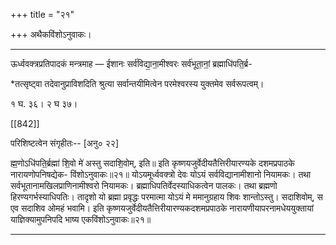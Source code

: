 +++
title = "२१"

+++
अथैकविंशोऽनुवाकः।
________________________
ऊर्ध्ववक्त्रप्रतिपादकं  मन्त्रमाह —
ईशानः सर्व॑विद्या॒ना॒मीश्वरः सर्व॑भूता॒नां॒ ब्रह्माधि॑पति॒र्ब्र-

*तत्सृष्ट्वा तदेवानुप्राविशदिति श्रुत्या सर्वान्तयीमित्वेन परमेश्वरस्य युक्तमेव सर्वरूपत्वम्।

१ घ. ३६। २ घ ३७।

[[842]]

परिशिष्टत्वेन संगृहीतः--   [अनु० २२]

ह्म॒णोऽधि॑पति॒र्ब्रह्मा॑  शि॒वो मे॑ अस्तु सदाशि॒वोम्, इति॥
इति कृष्णयजुर्वेदीयतैत्तिरीयारण्यके  दशमप्रपाठके नारायणोपनिषद्येक-
विंशोऽनुवाकः॥२१॥
योऽयमूर्ध्ववक्त्रो  देवः योऽयं सर्वविद्यानामीशानो नियामकः। तथा सर्वभूतानामखिलप्राणिनामीश्वरो नियामकः। ब्रह्माधिपतिर्वेदस्याधिकत्वेन पालकः। तथा ब्रह्मणो हिरण्यगर्भस्याधिपतिः। तादृशो यो ब्रह्मा प्रवृद्धः परमात्मा योऽयं मे ममानुग्रहाय शिवः शान्तोऽस्तु। सदाशिवोम्, स एव सदाशिव ओमहं भवामि।
इति कृष्णयजुर्वेदीयतैत्तिरीयारण्यकदशमप्रपाठके नारायणीयापरनामधेययुक्तायां याज्ञिक्यामुपनिपदि भाष्य एकविंशोऽनुवाकः॥२१॥
________________________

